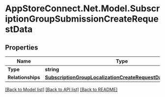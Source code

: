 # AppStoreConnect.Net.Model.SubscriptionGroupSubmissionCreateRequestData

## Properties

Name | Type | Description | Notes
------------ | ------------- | ------------- | -------------
**Type** | **string** |  | 
**Relationships** | [**SubscriptionGroupLocalizationCreateRequestDataRelationships**](SubscriptionGroupLocalizationCreateRequestDataRelationships.md) |  | 

[[Back to Model list]](../README.md#documentation-for-models) [[Back to API list]](../README.md#documentation-for-api-endpoints) [[Back to README]](../README.md)

